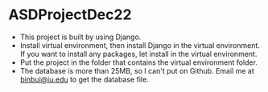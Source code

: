 # ASDProjectDec22
- This project is built by using Django. 
- Install virtual environment, then install Django in the virtual environment. If you want to install any packages, let install in the virtual environment.
- Put the project in the folder that contains the virtual environment folder.
- The database is more than 25MB, so I can't put on Github. Email me at binbui@iu.edu to get the database file.
